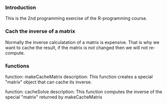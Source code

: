 ### Introduction

This is the 2nd programming exercise of the R-programming course.

### Cach the inverse of a matrix 

Normally the inverse calculatation of a matrix is expensive. 
That is why we want to cache the result, if the matrix is not changed
then we will not re-compute.


### functions
function: makeCacheMatrix
description: This function creates a special "matrix" object that can cache its inverse.


function: cacheSolve
description: This function computes the inverse of the special "matrix" returned by makeCacheMatrix